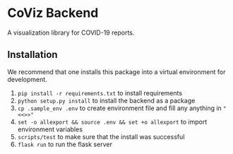 # CoViz Backend

A visualization library for COVID-19 reports.

## Installation

We recommend that one installs this package into a virtual environment for development.

1. `pip install -r requirements.txt` to install requirements
1. `python setup.py install` to install the backend as a package
1. `cp .sample_env .env` to create environment file and fill any anything in `"<<>>"`
1. `set -o allexport && source .env && set +o allexport` to import environment variables
1. `scripts/test` to make sure that the install was successful
1. `flask run` to run the flask server
